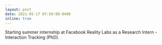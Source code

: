 ```yaml
---
layout: post
date: 2021-05-17 07:59:00-0400
inline: true
---
```


Starting summer internship at Facebook Reality Labs as a Research Intern - Interaction Tracking (PhD).
